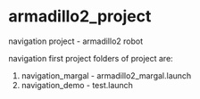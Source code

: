 # armadillo2_project
navigation project - armadillo2 robot



navigation first project folders of project are: 
1. navigation_margal - armadillo2_margal.launch
2. navigation_demo - test.launch
